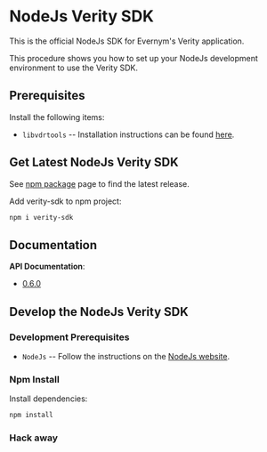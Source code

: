 # NodeJs Verity SDK

This is the official NodeJs SDK for Evernym's Verity application. 

This procedure shows you how to set up your NodeJs development environment to use the Verity SDK.

## Prerequisites
Install the following items:
* `libvdrtools` -- Installation instructions can be found [here](https://gitlab.com/evernym/verity/vdr-tools#installing).

## Get Latest NodeJs Verity SDK
See [npm package](https://www.npmjs.com/package/verity-sdk) page to find the latest release. 

Add verity-sdk to npm project:
```sh
npm i verity-sdk
```

## Documentation
**API Documentation**:
* [0.6.0](https://developer.evernym.com/doc/nodejs/0.6.0/index.html)

## Develop the NodeJs Verity SDK

### Development Prerequisites
* `NodeJs` -- Follow the instructions on the [NodeJs website](https://nodejs.org/en/).

### Npm Install
Install dependencies:
```sh
npm install
```

### Hack away